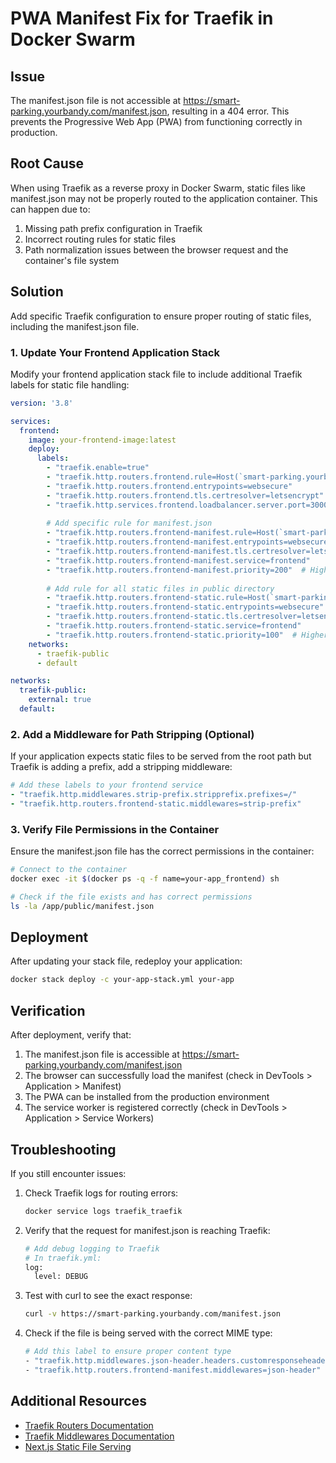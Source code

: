 # PWA Manifest Fix for Traefik in Docker Swarm

## Issue

The manifest.json file is not accessible at https://smart-parking.yourbandy.com/manifest.json, resulting in a 404 error. This prevents the Progressive Web App (PWA) from functioning correctly in production.

## Root Cause

When using Traefik as a reverse proxy in Docker Swarm, static files like manifest.json may not be properly routed to the application container. This can happen due to:

1. Missing path prefix configuration in Traefik
2. Incorrect routing rules for static files
3. Path normalization issues between the browser request and the container's file system

## Solution

Add specific Traefik configuration to ensure proper routing of static files, including the manifest.json file.

### 1. Update Your Frontend Application Stack

Modify your frontend application stack file to include additional Traefik labels for static file handling:

```yaml
version: '3.8'

services:
  frontend:
    image: your-frontend-image:latest
    deploy:
      labels:
        - "traefik.enable=true"
        - "traefik.http.routers.frontend.rule=Host(`smart-parking.yourbandy.com`)"
        - "traefik.http.routers.frontend.entrypoints=websecure"
        - "traefik.http.routers.frontend.tls.certresolver=letsencrypt"
        - "traefik.http.services.frontend.loadbalancer.server.port=3000"  # Replace with your app's port
        
        # Add specific rule for manifest.json
        - "traefik.http.routers.frontend-manifest.rule=Host(`smart-parking.yourbandy.com`) && Path(`/manifest.json`)"
        - "traefik.http.routers.frontend-manifest.entrypoints=websecure"
        - "traefik.http.routers.frontend-manifest.tls.certresolver=letsencrypt"
        - "traefik.http.routers.frontend-manifest.service=frontend"
        - "traefik.http.routers.frontend-manifest.priority=200"  # Higher priority than the main router
        
        # Add rule for all static files in public directory
        - "traefik.http.routers.frontend-static.rule=Host(`smart-parking.yourbandy.com`) && PathPrefix(`/icons/`, `/images/`, `/screenshots/`, `/`)"
        - "traefik.http.routers.frontend-static.entrypoints=websecure"
        - "traefik.http.routers.frontend-static.tls.certresolver=letsencrypt"
        - "traefik.http.routers.frontend-static.service=frontend"
        - "traefik.http.routers.frontend-static.priority=100"  # Higher than default, lower than manifest
    networks:
      - traefik-public
      - default

networks:
  traefik-public:
    external: true
  default:
```

### 2. Add a Middleware for Path Stripping (Optional)

If your application expects static files to be served from the root path but Traefik is adding a prefix, add a stripping middleware:

```yaml
# Add these labels to your frontend service
- "traefik.http.middlewares.strip-prefix.stripprefix.prefixes=/"
- "traefik.http.routers.frontend-static.middlewares=strip-prefix"
```

### 3. Verify File Permissions in the Container

Ensure the manifest.json file has the correct permissions in the container:

```bash
# Connect to the container
docker exec -it $(docker ps -q -f name=your-app_frontend) sh

# Check if the file exists and has correct permissions
ls -la /app/public/manifest.json
```

## Deployment

After updating your stack file, redeploy your application:

```bash
docker stack deploy -c your-app-stack.yml your-app
```

## Verification

After deployment, verify that:

1. The manifest.json file is accessible at https://smart-parking.yourbandy.com/manifest.json
2. The browser can successfully load the manifest (check in DevTools > Application > Manifest)
3. The PWA can be installed from the production environment
4. The service worker is registered correctly (check in DevTools > Application > Service Workers)

## Troubleshooting

If you still encounter issues:

1. Check Traefik logs for routing errors:
   ```bash
   docker service logs traefik_traefik
   ```

2. Verify that the request for manifest.json is reaching Traefik:
   ```bash
   # Add debug logging to Traefik
   # In traefik.yml:
   log:
     level: DEBUG
   ```

3. Test with curl to see the exact response:
   ```bash
   curl -v https://smart-parking.yourbandy.com/manifest.json
   ```

4. Check if the file is being served with the correct MIME type:
   ```bash
   # Add this label to ensure proper content type
   - "traefik.http.middlewares.json-header.headers.customresponseheaders.Content-Type=application/json"
   - "traefik.http.routers.frontend-manifest.middlewares=json-header"
   ```

## Additional Resources

- [Traefik Routers Documentation](https://doc.traefik.io/traefik/routing/routers/)
- [Traefik Middlewares Documentation](https://doc.traefik.io/traefik/middlewares/overview/)
- [Next.js Static File Serving](https://nextjs.org/docs/basic-features/static-file-serving)